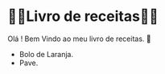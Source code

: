 # :woman_cook:Livro de receitas:man_cook: 

Olá ! Bem Vindo ao meu livro de receitas. :blue_book:

- Bolo de Laranja.
- Pave.

